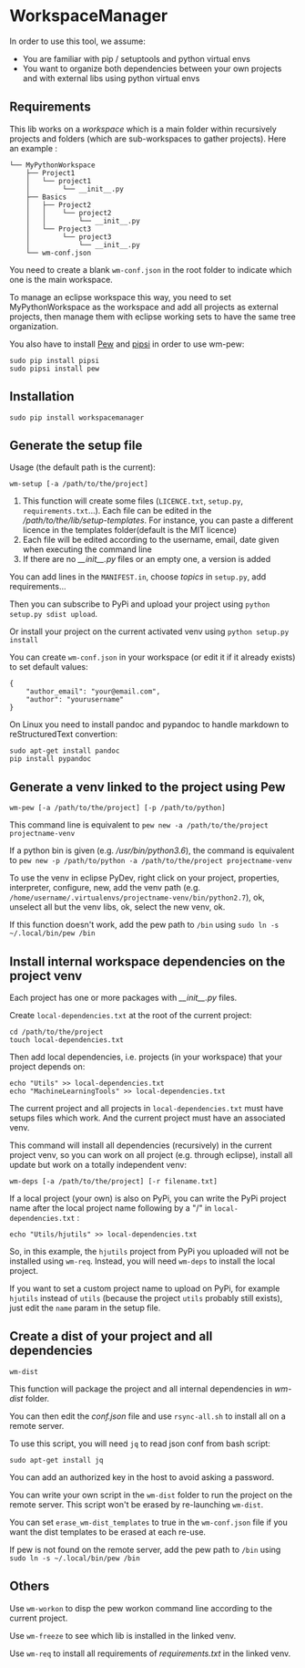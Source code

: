 WorkspaceManager
===============

In order to use this tool, we assume:

 * You are familiar with pip / setuptools and python virtual envs
 * You want to organize both dependencies between your own projects and with external libs using python virtual envs

Requirements
------------

This lib works on a *workspace* which is a main folder within recursively projects and folders (which are sub-workspaces to gather projects). Here an example :

	└── MyPythonWorkspace
	    ├── Project1
	    │   └── project1
	    │    	 └── __init__.py
	    ├── Basics
	    │   ├── Project2
	    │   │	 └── project2
	    │   │	  	 └── __init__.py
	    │   └── Project3
	    │    	 └── project3
	    │    	  	 └── __init__.py
	    └── wm-conf.json

You need to create a blank `wm-conf.json` in the root folder to indicate which one is the main workspace.

To manage an eclipse workspace this way, you need to set MyPythonWorkspace as the workspace and add all projects as external projects, then manage them with eclipse working sets to have the same tree organization.

You also have to install [Pew](https://github.com/berdario/pew) and [pipsi](https://pypi.python.org/pypi/pipsi) in order to use wm-pew:

	sudo pip install pipsi
	sudo pipsi install pew

Installation
------------

	sudo pip install workspacemanager

Generate the setup file
------------------------

Usage (the default path is the current):

	wm-setup [-a /path/to/the/project]

 1. This function will create some files (`LICENCE.txt`, `setup.py`, `requirements.txt`...). Each file can be edited in the */path/to/the/lib/setup-templates*. For instance, you can paste a different licence in the templates folder(default is the MIT licence)
 2. Each file will be edited according to the username, email, date given when executing the command line
 3. If there are no *\_\_init\_\_.py* files or an empty one, a version is added

You can add lines in the `MANIFEST.in`, choose *topics* in `setup.py`, add requirements... 

Then you can subscribe to PyPi and upload your project using `python setup.py sdist upload`.

Or install your project on the current activated venv using `python setup.py install`

You can create `wm-conf.json` in your workspace (or edit it if it already exists) to set default values:

    {
        "author_email": "your@email.com",
        "author": "yourusername"
    }

On Linux you need to install pandoc and pypandoc to handle markdown to reStructuredText convertion:

	sudo apt-get install pandoc
	pip install pypandoc

Generate a venv linked to the project using Pew
------------------------

	wm-pew [-a /path/to/the/project] [-p /path/to/python]
	
This command line is equivalent to `pew new -a /path/to/the/project projectname-venv`

If a python bin is given (e.g. */usr/bin/python3.6*), the command is equivalent to `pew new -p /path/to/python -a /path/to/the/project projectname-venv`

To use the venv in eclipse PyDev, right click on your project, properties, interpreter, configure, new, add the venv path (e.g. `/home/username/.virtualenvs/projectname-venv/bin/python2.7`), ok, unselect all but the venv libs, ok, select the new venv, ok.

If this function doesn't work, add the pew path to `/bin` using `sudo ln -s ~/.local/bin/pew /bin`

Install internal workspace dependencies on the project venv
------------------------

Each project has one or more packages with *\_\_init\_\_.py* files.

Create `local-dependencies.txt` at the root of the current project:

	cd /path/to/the/project
	touch local-dependencies.txt

Then add local dependencies, i.e. projects (in your workspace) that your project depends on:

	echo "Utils" >> local-dependencies.txt
	echo "MachineLearningTools" >> local-dependencies.txt

The current project and all projects in `local-dependencies.txt` must have setups files which work. And the current project must have an associated venv.

This command will install all dependencies (recursively) in the current project venv, so you can work on all project (e.g. through eclipse), install all update but work on a totally independent venv:

	wm-deps [-a /path/to/the/project] [-r filename.txt]

If a local project (your own) is also on PyPi, you can write the PyPi project name after the local project name following by a "/" in `local-dependencies.txt` :

	echo "Utils/hjutils" >> local-dependencies.txt

So, in this example, the `hjutils` project from PyPi you uploaded will not be installed using `wm-req`. Instead, you will need `wm-deps` to install the local project.

If you want to set a custom project name to upload on PyPi, for example `hjutils` instead of `utils` (because the project `utils` probably still exists), just edit the `name` param in the setup file. 

Create a dist of your project and all dependencies
-------

	wm-dist

This function will package the project and all internal dependencies in *wm-dist* folder.

You can then edit the *conf.json* file and use `rsync-all.sh` to install all on a remote server.

To use this script, you will need `jq` to read json conf from bash script:

	sudo apt-get install jq

You can add an authorized key in the host to avoid asking a password.

You can write your own script in the `wm-dist` folder to run the project on the remote server. This script won't be erased by re-launching `wm-dist`.

You can set `erase_wm-dist_templates` to true in the `wm-conf.json` file if you want the dist templates to be erased at each re-use.

If pew is not found on the remote server, add the pew path to `/bin` using `sudo ln -s ~/.local/bin/pew /bin`

Others
------

Use `wm-workon` to disp the pew workon command line according to the current project.

Use `wm-freeze` to see which lib is installed in the linked venv.

Use `wm-req` to install all requirements of *requirements.txt* in the linked venv.

